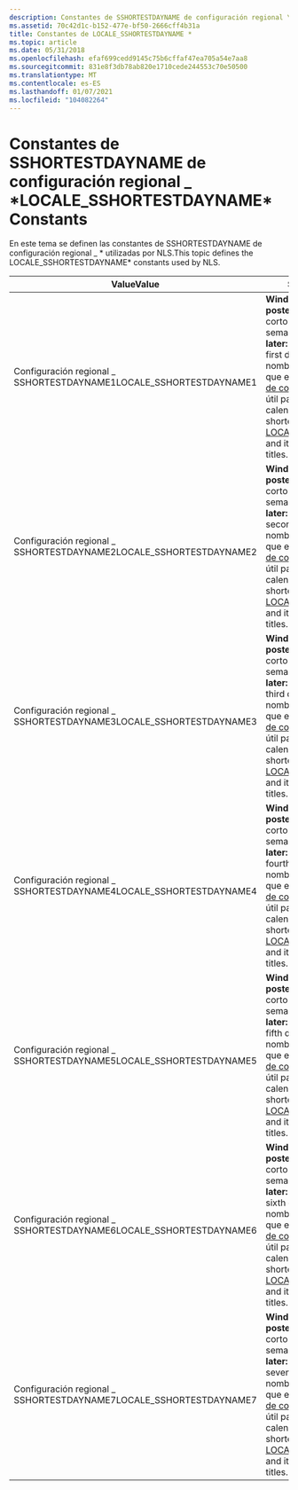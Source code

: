 ```yaml
---
description: Constantes de SSHORTESTDAYNAME de configuración regional \_ \*
ms.assetid: 70c42d1c-b152-477e-bf50-2666cff4b31a
title: Constantes de LOCALE_SSHORTESTDAYNAME *
ms.topic: article
ms.date: 05/31/2018
ms.openlocfilehash: efaf699cedd9145c75b6cffaf47ea705a54e7aa8
ms.sourcegitcommit: 831e8f3db78ab820e1710cede244553c70e50500
ms.translationtype: MT
ms.contentlocale: es-ES
ms.lasthandoff: 01/07/2021
ms.locfileid: "104082264"
---
```

# <a name="locale_sshortestdayname-constants"></a><span data-ttu-id="51e8d-103">Constantes de SSHORTESTDAYNAME de configuración regional \_ \*</span><span class="sxs-lookup"><span data-stu-id="51e8d-103">LOCALE\_SSHORTESTDAYNAME\* Constants</span></span>

<span data-ttu-id="51e8d-104">En este tema se definen las constantes de SSHORTESTDAYNAME de configuración regional \_ \* utilizadas por NLS.</span><span class="sxs-lookup"><span data-stu-id="51e8d-104">This topic defines the LOCALE\_SSHORTESTDAYNAME\* constants used by NLS.</span></span>



| <span data-ttu-id="51e8d-105">Value</span><span class="sxs-lookup"><span data-stu-id="51e8d-105">Value</span></span>                     | <span data-ttu-id="51e8d-106">Significado</span><span class="sxs-lookup"><span data-stu-id="51e8d-106">Meaning</span></span>                                                                                                                                                                                                       |
|---------------------------|---------------------------------------------------------------------------------------------------------------------------------------------------------------------------------------------------------------|
| <span data-ttu-id="51e8d-107">Configuración regional \_ SSHORTESTDAYNAME1</span><span class="sxs-lookup"><span data-stu-id="51e8d-107">LOCALE\_SSHORTESTDAYNAME1</span></span> | <span data-ttu-id="51e8d-108">**Windows Vista y versiones posteriores:** Nombre nativo corto del primer día de la semana.</span><span class="sxs-lookup"><span data-stu-id="51e8d-108">**Windows Vista and later:** Short native name of the first day of the week.</span></span> <span data-ttu-id="51e8d-109">Este nombre suele ser más corto que el [ \_ SABBREVDAYNAME1 de configuración regional](locale-sabbrev-constants.md)y es útil para los títulos de calendario.</span><span class="sxs-lookup"><span data-stu-id="51e8d-109">This name is often shorter than [LOCALE\_SABBREVDAYNAME1](locale-sabbrev-constants.md), and it is useful for calendar titles.</span></span>   |
| <span data-ttu-id="51e8d-110">Configuración regional \_ SSHORTESTDAYNAME2</span><span class="sxs-lookup"><span data-stu-id="51e8d-110">LOCALE\_SSHORTESTDAYNAME2</span></span> | <span data-ttu-id="51e8d-111">**Windows Vista y versiones posteriores:** Nombre nativo corto del segundo día de la semana.</span><span class="sxs-lookup"><span data-stu-id="51e8d-111">**Windows Vista and later:** Short native name of the second day of the week.</span></span> <span data-ttu-id="51e8d-112">Este nombre suele ser más corto que el [ \_ SABBREVDAYNAME2 de configuración regional](locale-sabbrev-constants.md)y es útil para los títulos de calendario.</span><span class="sxs-lookup"><span data-stu-id="51e8d-112">This name is often shorter than [LOCALE\_SABBREVDAYNAME2](locale-sabbrev-constants.md), and it is useful for calendar titles.</span></span>  |
| <span data-ttu-id="51e8d-113">Configuración regional \_ SSHORTESTDAYNAME3</span><span class="sxs-lookup"><span data-stu-id="51e8d-113">LOCALE\_SSHORTESTDAYNAME3</span></span> | <span data-ttu-id="51e8d-114">**Windows Vista y versiones posteriores:** Nombre nativo corto del tercer día de la semana.</span><span class="sxs-lookup"><span data-stu-id="51e8d-114">**Windows Vista and later:** Short native name of the third day of the week.</span></span> <span data-ttu-id="51e8d-115">Este nombre suele ser más corto que el [ \_ SABBREVDAYNAME3 de configuración regional](locale-sabbrev-constants.md)y es útil para los títulos de calendario.</span><span class="sxs-lookup"><span data-stu-id="51e8d-115">This name is often shorter than [LOCALE\_SABBREVDAYNAME3](locale-sabbrev-constants.md), and it is useful for calendar titles.</span></span>   |
| <span data-ttu-id="51e8d-116">Configuración regional \_ SSHORTESTDAYNAME4</span><span class="sxs-lookup"><span data-stu-id="51e8d-116">LOCALE\_SSHORTESTDAYNAME4</span></span> | <span data-ttu-id="51e8d-117">**Windows Vista y versiones posteriores:** Nombre nativo corto del cuarto día de la semana.</span><span class="sxs-lookup"><span data-stu-id="51e8d-117">**Windows Vista and later:** Short native name of the fourth day of the week.</span></span> <span data-ttu-id="51e8d-118">Este nombre suele ser más corto que el [ \_ SABBREVDAYNAME4 de configuración regional](locale-sabbrev-constants.md)y es útil para los títulos de calendario.</span><span class="sxs-lookup"><span data-stu-id="51e8d-118">This name is often shorter than [LOCALE\_SABBREVDAYNAME4](locale-sabbrev-constants.md), and it is useful for calendar titles.</span></span>  |
| <span data-ttu-id="51e8d-119">Configuración regional \_ SSHORTESTDAYNAME5</span><span class="sxs-lookup"><span data-stu-id="51e8d-119">LOCALE\_SSHORTESTDAYNAME5</span></span> | <span data-ttu-id="51e8d-120">**Windows Vista y versiones posteriores:** Nombre nativo corto del quinto día de la semana.</span><span class="sxs-lookup"><span data-stu-id="51e8d-120">**Windows Vista and later:** Short native name of the fifth day of the week.</span></span> <span data-ttu-id="51e8d-121">Este nombre suele ser más corto que el [ \_ SABBREVDAYNAME5 de configuración regional](locale-sabbrev-constants.md)y es útil para los títulos de calendario.</span><span class="sxs-lookup"><span data-stu-id="51e8d-121">This name is often shorter than [LOCALE\_SABBREVDAYNAME5](locale-sabbrev-constants.md), and it is useful for calendar titles.</span></span>   |
| <span data-ttu-id="51e8d-122">Configuración regional \_ SSHORTESTDAYNAME6</span><span class="sxs-lookup"><span data-stu-id="51e8d-122">LOCALE\_SSHORTESTDAYNAME6</span></span> | <span data-ttu-id="51e8d-123">**Windows Vista y versiones posteriores:** Nombre nativo corto del sexto día de la semana.</span><span class="sxs-lookup"><span data-stu-id="51e8d-123">**Windows Vista and later:** Short native name of the sixth day of the week.</span></span> <span data-ttu-id="51e8d-124">Este nombre suele ser más corto que el [ \_ SABBREVDAYNAME6 de configuración regional](locale-sabbrev-constants.md)y es útil para los títulos de calendario.</span><span class="sxs-lookup"><span data-stu-id="51e8d-124">This name is often shorter than [LOCALE\_SABBREVDAYNAME6](locale-sabbrev-constants.md), and it is useful for calendar titles.</span></span>   |
| <span data-ttu-id="51e8d-125">Configuración regional \_ SSHORTESTDAYNAME7</span><span class="sxs-lookup"><span data-stu-id="51e8d-125">LOCALE\_SSHORTESTDAYNAME7</span></span> | <span data-ttu-id="51e8d-126">**Windows Vista y versiones posteriores:** Nombre nativo corto del séptimo día de la semana.</span><span class="sxs-lookup"><span data-stu-id="51e8d-126">**Windows Vista and later:** Short native name of the seventh day of the week.</span></span> <span data-ttu-id="51e8d-127">Este nombre suele ser más corto que el [ \_ SABBREVDAYNAME7 de configuración regional](locale-sabbrev-constants.md)y es útil para los títulos de calendario.</span><span class="sxs-lookup"><span data-stu-id="51e8d-127">This name is often shorter than [LOCALE\_SABBREVDAYNAME7](locale-sabbrev-constants.md), and it is useful for calendar titles.</span></span> |



 

 

 



